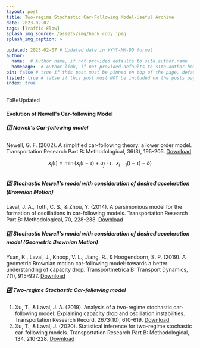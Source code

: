 ```yaml
---
layout: post
title: Two-regime Stochastic Car-Following Model-Useful Archive
date: 2023-02-07
tags: [Traffic-Flow]
splash_img_source: /assets/img/back copy.jpeg
splash_img_caption: > 

updated: 2023-02-07 # Updated date in YYYY-MM-DD format
author: 
  name:  # Author name, if not provided defaults to site.author.name
  homepage:  # Author link, if not provided defaults to site.author.homepage
pin: false # true if this post must be pinned on top of the page, default is false.
listed: true # false if this post must NOT be included on the posts page, sitemap, and any of the tag pages, default is true
index: true 
---
```


ToBeUpdated

#### Evolution of Newell's Car-following Model
##### 1️⃣ Newell's Car-following model
Newell, G. F. (2002). A simplified car-following theory: a lower order model. Transportation Research Part B: Methodological, 36(3), 195-205. [Download](https://doi.org/10.1016/S0191-2615(00)00044-8)

$$
x_i(t) = \min (x_i(t-\tau) + u_f \cdot \tau, \ \ x_{i-1}(t-\tau) - \delta)
$$

<math display="inline">
  x_i(t) = \min (x_i(t-\tau) + u_f \cdot \tau, \ \ x_{i-1}(t-\tau) - \delta)
</math>


##### 2️⃣ Stochastic Newell's model with consideration of desired acceleration (Brownian Motion)
Laval, J. A., Toth, C. S., & Zhou, Y. (2014). A parsimonious model for the formation of oscillations in car-following models. Transportation Research Part B: Methodological, 70, 228-238. [Download](
https://doi.org/10.1016/j.trb.2014.09.004)


##### 3️⃣ Stochastic Newell's model with consideration of desired acceleration model (Geometric Brownian Motion)
Yuan, K., Laval, J., Knoop, V. L., Jiang, R., & Hoogendoorn, S. P. (2019). A geometric Brownian motion car-following model: towards a better understanding of capacity drop. Transportmetrica B: Transport Dynamics, 7(1), 915-927. [Download](https://doi.org/10.1080/21680566.2018.1518169)

##### 4️⃣ Two-regime Stochastic Car-following model
1. Xu, T., & Laval, J. A. (2019). Analysis of a two-regime stochastic car-following model: Explaining capacity drop and oscillation instabilities. Transportation Research Record, 2673(10), 610-619. [Download](https://doi.org/10.1177/0361198119850464)
2. Xu, T., & Laval, J. (2020). Statistical inference for two-regime stochastic car-following models. Transportation Research Part B: Methodological, 134, 210-228. [Download](https://doi.org/10.1016/j.trb.2020.02.003)



